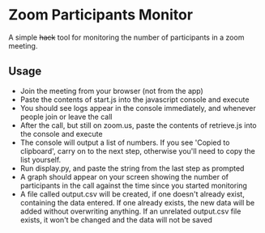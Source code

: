# Zoom Participants Monitor
A simple ~~hack~~ tool for monitoring the number of participants in a zoom meeting.

## Usage
- Join the meeting from your browser (not from the app)
- Paste the contents of start.js into the javascript console and execute
- You should see logs appear in the console immediately, and whenever people join or leave the call
- After the call, but still on zoom.us, paste the contents of retrieve.js into the console and execute
- The console will output a list of numbers. If you see 'Copied to clipboard', carry on to the next step, otherwise you'll need to copy the list yourself.
- Run display.py, and paste the string from the last step as prompted
- A graph should appear on your screen showing the number of participants in the call against the time since you started monitoring
- A file called output.csv will be created, if one doesn't already exist, containing the data entered. If one already exists, the new data will be added without overwriting anything. If an unrelated output.csv file exists, it won't be changed and the data will not be saved

